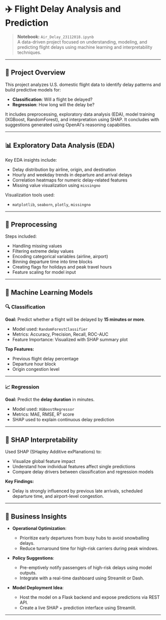 # ✈️ Flight Delay Analysis and Prediction

> **Notebook:** `Air_Delay_23112018.ipynb`  
> A data-driven project focused on understanding, modeling, and predicting flight delays using machine learning and interpretability techniques.

---

## 📌 Project Overview

This project analyzes U.S. domestic flight data to identify delay patterns and build predictive models for:

- **Classification**: Will a flight be delayed?
- **Regression**: How long will the delay be?

It includes preprocessing, exploratory data analysis (EDA), model training (XGBoost, RandomForest), and interpretation using SHAP. It concludes with suggestions generated using OpenAI's reasoning capabilities.

---

## 📊 Exploratory Data Analysis (EDA)

Key EDA insights include:

- Delay distribution by airline, origin, and destination
- Hourly and weekday trends in departure and arrival delays
- Correlation heatmaps for numeric delay-related features
- Missing value visualization using `missingno`

Visualization tools used:
- `matplotlib`, `seaborn`, `plotly`, `missingno`

---

## 🧼 Preprocessing

Steps included:

- Handling missing values
- Filtering extreme delay values
- Encoding categorical variables (airline, airport)
- Binning departure time into time blocks
- Creating flags for holidays and peak travel hours
- Feature scaling for model input

---

## 🤖 Machine Learning Models

### 🔍 Classification

**Goal:** Predict whether a flight will be delayed by **15 minutes or more**.

- Model used: `RandomForestClassifier`
- Metrics: Accuracy, Precision, Recall, ROC-AUC
- Feature Importance: Visualized with SHAP summary plot

**Top Features:**
- Previous flight delay percentage
- Departure hour block
- Origin congestion level

---

### 📈 Regression

**Goal:** Predict the **delay duration** in minutes.

- Model used: `XGBoostRegressor`
- Metrics: MAE, RMSE, R² score
- SHAP used to explain continuous delay prediction

---

## 🧠 SHAP Interpretability

Used SHAP (SHapley Additive exPlanations) to:

- Visualize global feature impact
- Understand how individual features affect single predictions
- Compare delay drivers between classification and regression models

**Key Findings:**
- Delay is strongly influenced by previous late arrivals, scheduled departure time, and airport-level congestion.

---

## 🤖 Business Insights

- **Operational Optimization**:
  - Prioritize early departures from busy hubs to avoid snowballing delays.
  - Reduce turnaround time for high-risk carriers during peak windows.

- **Policy Suggestions**:
  - Pre-emptively notify passengers of high-risk delays using model outputs.
  - Integrate with a real-time dashboard using Streamlit or Dash.

- **Model Deployment Idea**:
  - Host the model on a Flask backend and expose predictions via REST API.
  - Create a live SHAP + prediction interface using Streamlit.

---

